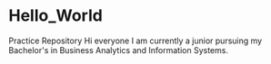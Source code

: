 # Hello_World
Practice Repository
Hi everyone
I am currently a junior pursuing my Bachelor's in Business Analytics and Information Systems. 
